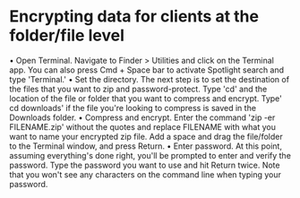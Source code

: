 # Encrypting data for clients at the folder/file level
	
   •	Open Terminal. Navigate to Finder > Utilities and click on the Terminal app. You can also press Cmd + Space bar to activate Spotlight search and type 'Terminal.'
	•	Set the directory. The next step is to set the destination of the files that you want to zip and password-protect. Type 'cd' and the location of the file or folder that you want to compress and encrypt. Type' cd downloads' if the file you're looking to compress is saved in the Downloads folder.
	•	Compress and encrypt. Enter the command 'zip -er FILENAME.zip' without the quotes and replace FILENAME with what you want to name your encrypted zip file. Add a space and drag the file/folder to the Terminal window, and press Return.
	•	Enter password. At this point, assuming everything's done right, you'll be prompted to enter and verify the password. Type the password you want to use and hit Return twice. Note that you won't see any characters on the command line when typing your password.
